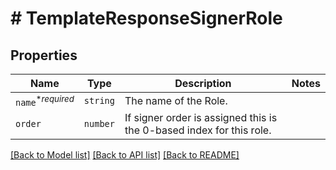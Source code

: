 # # TemplateResponseSignerRole



## Properties

Name | Type | Description | Notes
------------ | ------------- | ------------- | -------------
| `name`<sup>*_required_</sup> | ```string``` |  The name of the Role.  |  |
| `order` | ```number``` |  If signer order is assigned this is the 0-based index for this role.  |  |

[[Back to Model list]](../../README.md#models) [[Back to API list]](../../README.md#endpoints) [[Back to README]](../../README.md)
